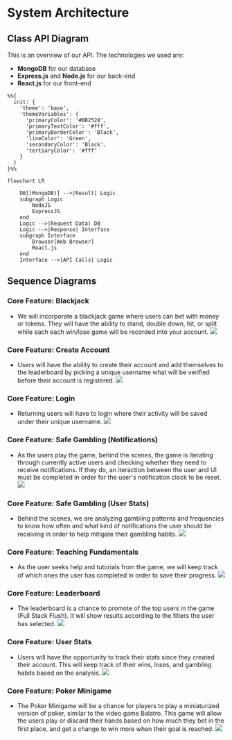 # System Architecture
## Class API Diagram

This is an overview of our API. The technologies we used are:

* **MongoDB** for our database
* **Express.js** and **Node.js** for our back-end
* **React.js** for our front-end

```mermaid
%%{
  init: {
    'theme': 'base',
    'themeVariables': {
      'primaryColor': '#BB2528',
      'primaryTextColor': '#fff',
      'primaryBorderColor': 'Black',
      'lineColor': 'Green',
      'secondaryColor': 'Black',
      'tertiaryColor': '#fff'
    }
  }
}%%

flowchart LR

    DB[(MongoDB)] -->|Result| Logic
    subgraph Logic
        NodeJS
        ExpressJS
    end
    Logic -->|Request Data| DB
    Logic -->|Response| Interface
    subgraph Interface
        Browser[Web Browser]
        React.js
    end
    Interface -->|API Calls| Logic
```

## Sequence Diagrams
### Core Feature: Blackjack
* We will incorporate a blackjack game where users can bet with money or tokens. They will have the ability to stand, double down, hit, or split while each each win/lose game will be recorded into your account. 
![](Images/blackjack_sequence.png)

### Core Feature: Create Account
* Users will have the ability to create their account and add themselves to the leaderboard by picking a unique username what will be verified before their account is registered. 
![](Images/create_account_sequence.png)

### Core Feature: Login
* Returning users will have to login where their activity will be saved under their unique username.
![](Images/login_sequence.png)

### Core Feature: Safe Gambling (Notifications)
* As the users play the game, behind the scenes, the game is iterating through currently active users and checking whether they need to receive notifications. If they do, an iteraction between the user and UI must be completed in order for the user's notification clock to be reset. 
![](Images/safe_gambling_notifications.png)

### Core Feature: Safe Gambling (User Stats)
* Behind the scenes, we are analyzing gambling patterns and frequencies to know how often and what kind of notifications the user should be receiving in order to help mitigate their gambling habits. 
![](Images/user_stats_safe_gambling_sequence.png)

### Core Feature: Teaching Fundamentals
* As the user seeks help and tutorials from the game, we will keep track of which ones the user has completed in order to save their progress. 
![](Images/teaching_sequence.png)

### Core Feature: Leaderboard
* The leaderboard is a chance to promote of the top users in the game (Full Stack Flush). It will show results according to the filters the user has selected. 
![](Images/leaderboard_sequence.png)

### Core Feature: User Stats
* Users will have the opportunity to track their stats since they created their account. This will keep track of their wins, loses, and gambling habits based on the analysis. 
![](Images/user_stats_sequence.png)

### Core Feature: Poker Minigame
* The Poker Minigame will be a chance for players to play a miniaturized version of poker, similar to the video game Balatro. This game will allow the users play or discard their hands based on how much they bet in the first place, and get a change to win more when their goal is reached. 
![](Images/poker_minigame_sequence.png)
